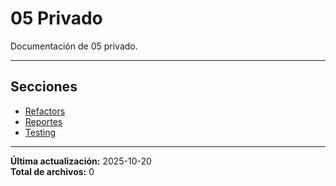# 05 Privado

Documentación de 05 privado.

---

## Secciones

- [Refactors](./Refactors/00_README.md)
- [Reportes](./Reportes/00_README.md)
- [Testing](./Testing/00_README.md)

---

**Última actualización:** 2025-10-20  
**Total de archivos:** 0
